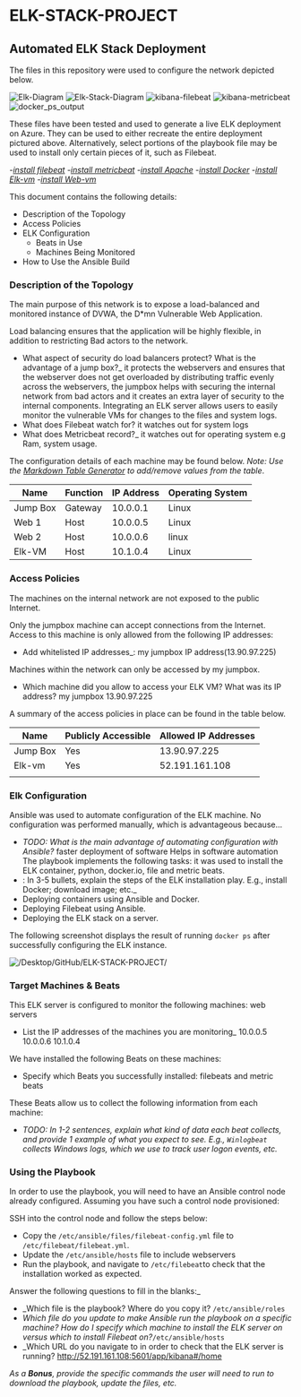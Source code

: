 # ELK-STACK-PROJECT
## Automated ELK Stack Deployment

The files in this repository were used to configure the network depicted below.

![Elk-Diagram](Diagrams/Elk-Diagram.png)
![Elk-Stack-Diagram](Diagrams/Elk-Stack-Diagram.png)
![kibana-filebeat](Diagrams/kibana-filebeat.JPG)
![kibana-metricbeat](Diagrams/kibana-metricbeat.JPG)
![docker_ps_output](Diagrams/docker_ps_output.JPG)

These files have been tested and used to generate a live ELK deployment on Azure. They can be used to either recreate the entire deployment pictured above. Alternatively, select portions of the playbook file may be used to install only certain pieces of it, such as Filebeat.

-_[install filebeat](Ansible/filebeat-playbook.yml)_
-_[install metricbeat](Ansible/metricbeat-playbook)_
-_[install Apache](Ansible/Apache-playbook)_
-_[install Docker](Ansible/Docker-playbook)_
-_[install Elk-vm](Ansible/Elk-vm-playbook)_
-_[install Web-vm](Ansible/Webvm-playbook)_

This document contains the following details:
- Description of the Topology
- Access Policies
- ELK Configuration
  - Beats in Use
  - Machines Being Monitored
- How to Use the Ansible Build


### Description of the Topology

The main purpose of this network is to expose a load-balanced and monitored instance of DVWA, the D*mn Vulnerable Web Application.

Load balancing ensures that the application will be highly flexible, in addition to restricting Bad actors to the network.
-  What aspect of security do load balancers protect? What is the advantage of a jump box?_
    it protects the webservers and ensures that the webserver does not get overloaded by distributing traffic evenly across the webservers, the jumpbox helps with securing the internal network from bad actors and it creates an extra layer of security to the internal components. 
Integrating an ELK server allows users to easily monitor the vulnerable VMs for changes to the files and system logs.
-  What does Filebeat watch for? it watches out for system logs
-  What does Metricbeat record?_ it watches out for operating system  e.g Ram, system usage.

The configuration details of each machine may be found below.
_Note: Use the [Markdown Table Generator](http://www.tablesgenerator.com/markdown_tables) to add/remove values from the table_.

| Name     | Function | IP Address | Operating System |
|----------|----------|------------|------------------|
| Jump Box | Gateway  | 10.0.0.1   |      Linux       |
| Web 1    |   Host   | 10.0.0.5   |      Linux       |
| Web 2    |   Host   | 10.0.0.6   |      linux       |
| Elk-VM   |   Host   | 10.1.0.4   |      Linux       |

### Access Policies

The machines on the internal network are not exposed to the public Internet. 

Only the jumpbox machine can accept connections from the Internet. Access to this machine is only allowed from the following IP addresses:
- Add whitelisted IP addresses_: my jumpbox IP address(13.90.97.225)

Machines within the network can only be accessed by my jumpbox.
-  Which machine did you allow to access your ELK VM? What was its IP address? my jumpbox  13.90.97.225

A summary of the access policies in place can be found in the table below.

| Name     | Publicly Accessible | Allowed IP Addresses |
|----------|---------------------|----------------------|
| Jump Box |    Yes              | 13.90.97.225         |
| Elk-vm   |    Yes              | 52.191.161.108       |
|          |                     |                      |

### Elk Configuration

Ansible was used to automate configuration of the ELK machine. No configuration was performed manually, which is advantageous because...
- _TODO: What is the main advantage of automating configuration with Ansible?_
faster deployment of software
Helps in software automation
The playbook implements the following tasks: it was used to install the ELK container, python, docker.io, file and metric beats.
- : In 3-5 bullets, explain the steps of the ELK installation play. E.g., install Docker; download image; etc._
- Deploying containers using Ansible and Docker.
- Deploying Filebeat using Ansible.
- Deploying the ELK stack on a server.


The following screenshot displays the result of running `docker ps` after successfully configuring the ELK instance.

![/Desktop/GitHub/ELK-STACK-PROJECT/](Diagrams/docker_ps_output.JPG)

### Target Machines & Beats
This ELK server is configured to monitor the following machines: web servers
- List the IP addresses of the machines you are monitoring_
   10.0.0.5
   10.0.0.6
   10.1.0.4

We have installed the following Beats on these machines:
- Specify which Beats you successfully installed: filebeats and metric beats

These Beats allow us to collect the following information from each machine:
- _TODO: In 1-2 sentences, explain what kind of data each beat collects, and provide 1 example of what you expect to see. E.g., `Winlogbeat` collects Windows logs, which we use to track user logon events, etc._

### Using the Playbook
In order to use the playbook, you will need to have an Ansible control node already configured. Assuming you have such a control node provisioned: 

SSH into the control node and follow the steps below:
- Copy the `/etc/ansible/files/filebeat-config.yml` file to `/etc/filebeat/filebeat.yml`.
- Update the `/etc/ansible/hosts` file to include webservers
- Run the playbook, and navigate to `/etc/filebeat`to check that the installation worked as expected.

 Answer the following questions to fill in the blanks:_
- _Which file is the playbook? Where do you copy it? `/etc/ansible/roles`
- _Which file do you update to make Ansible run the playbook on a specific machine? How do I specify which machine to install the ELK server on versus which to install Filebeat on?_`/etc/ansible/hosts` 
- _Which URL do you navigate to in order to check that the ELK server is running? http://52.191.161.108:5601/app/kibana#/home

_As a **Bonus**, provide the specific commands the user will need to run to download the playbook, update the files, etc._